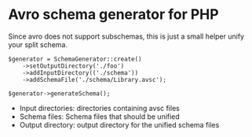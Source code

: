 # Avro schema generator for PHP
Since avro does not support subschemas, this is just a small
helper unify your split schema.

```
$generator = SchemaGenerator::create()
    ->setOutputDirectory('./foo')
    ->addInputDirectory(('./schema'))
    ->addSchemaFile('./schema/Library.avsc');

$generator->generateSchema();
```

- Input directories: directories containing avsc files
- Schema files: Schema files that should be unified
- Output directory: output directory for the unified schema files
